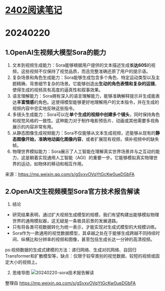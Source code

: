# [2402阅读笔记](https://github.com/humyna/gitblog/issues/7)

# 20240220
## 1.OpenAI生视频大模型Sora的能力

1. 文本到视频生成能力：Sora能够根据用户提供的文本描述生成**长达60S**的视频，这些视频不仅保持了视觉品质，而且完整准确还原了用户的提示语。
2. 复杂场景和角色生成能力：Sora能够生成包含多个角色、特定运动类型以及主题精确、背景细节复杂的场景。它能够创造出**生动的角色表情和复杂的运镜**，使得生成的视频具有高度的逼真性和叙事效果。
3. 语言理解能力：Sora拥有深入的语言理解能力，能够准确解释提示并生成能表达**丰富情感**的角色。这使得模型能够更好地理解用户的文本指令，并在生成的视频内容中忠实地反映这些指令。
4. 多镜头生成能力：Sora可以在**单个生成的视频中创建多个镜头**，同时保持角色和视觉风格的一致性。这种能力对于制作电影预告片、动画或其他需要多视角展示的内容非常有用。
5. 从静态图像生成视频能力：Sora不仅能够从文本生成视频，还能够从现有的**静态图像开始，准确地动画化图像内容**，或者扩展现有视频，填补视频中的缺失帧。
6. 物理世界模拟能力：Sora展示了人工智能在理解真实世界场景并与之互动的能力，这是朝着实现通用人工智能（AGI）的重要一步。它能够模拟真实物理世界的运动，如物体的移动和相互作用。

来源：https://mp.weixin.qq.com/s/gSvxvOVqYtGcKw0ueDGbFA

## 2.OpenAI文生视频模型Sora官方技术报告解读

1. 结论
- 研究结果表明，通过扩大视频生成模型的规模，我们有望构建出能够模拟物理世界的通用模拟器，这无疑是一条极具前景的发展道路。
- 只有将各类可视数据转化为统一表示，才能实现对生成式模型的大规模训练。
- Sora作为一款通用的视觉数据模型，其卓越之处在于能够生成跨越不同持续时间、纵横比和分辨率的视频和图像，甚至包括生成长达一分钟的高清视频。

ps:视频数据的生成式建模的方法：递归网络、生成对抗网络、自回归Transformer和扩散模型等，缺点：仅限于较窄类别的视觉数据、较短的视频或固定大小的视频上。

2. 思维导图
![20240220-sora技术报告解读](https://github.com/humyna/gitblog/assets/2505439/e7768e57-0480-42e4-8da3-9a9a52fc874b)

整理自 https://mp.weixin.qq.com/s/gSvxvOVqYtGcKw0ueDGbFA



